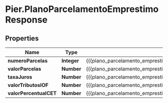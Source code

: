 # Pier.PlanoParcelamentoEmprestimoResponse

## Properties
Name | Type | Description | Notes
------------ | ------------- | ------------- | -------------
**numeroParcelas** | **Integer** | {{{plano_parcelamento_emprestimo_response_numero_parcelas_value}}} | [optional] 
**valorParcelas** | **Number** | {{{plano_parcelamento_emprestimo_response_valor_parcelas_value}}} | [optional] 
**taxaJuros** | **Number** | {{{plano_parcelamento_emprestimo_response_taxa_juros_value}}} | [optional] 
**valorTributosIOF** | **Number** | {{{plano_parcelamento_emprestimo_response_valor_tributos_i_o_f_value}}} | [optional] 
**valorPercentualCET** | **Number** | {{{plano_parcelamento_emprestimo_response_valor_percentual_c_e_t_value}}} | [optional] 



